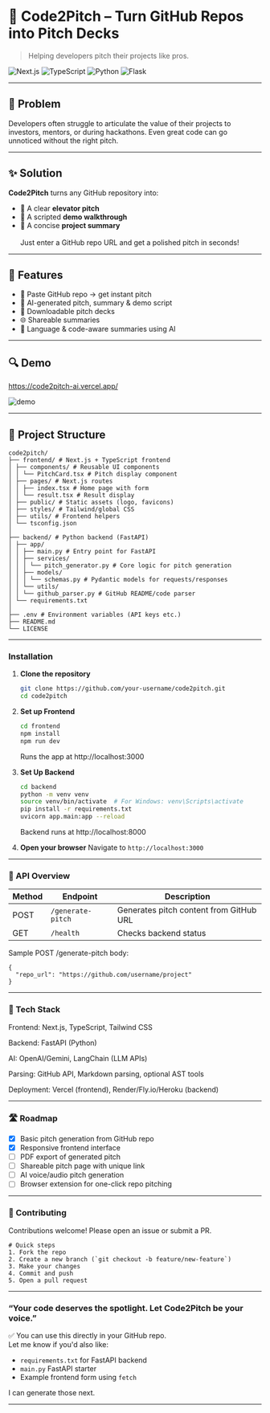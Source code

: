 # 🚀 Code2Pitch – Turn GitHub Repos into Pitch Decks

> Helping developers pitch their projects like pros.

![Next.js](https://img.shields.io/badge/Frontend-Next.js-blue?logo=next.js)
![TypeScript](https://img.shields.io/badge/Language-TypeScript-blue?logo=typescript)
![Python](https://img.shields.io/badge/Backend-Python-yellow?logo=python)
![Flask](https://img.shields.io/badge/API-Flask-000000?logo=flask)


---

## 🧠 Problem

Developers often struggle to articulate the value of their projects to investors, mentors, or during hackathons. Even great code can go unnoticed without the right pitch.

---

## ✨ Solution

**Code2Pitch** turns any GitHub repository into:

- 📣 A clear **elevator pitch**
- 🎥 A scripted **demo walkthrough**
- 📝 A concise **project summary**  
&nbsp;  
Just enter a GitHub repo URL and get a polished pitch in seconds!

---

## 🌟 Features

- 🔗 Paste GitHub repo → get instant pitch
- 🤖 AI-generated pitch, summary & demo script
- 📜 Downloadable pitch decks
- 🌐 Shareable summaries
- 🧠 Language & code-aware summaries using AI

---

## 🔍 Demo

https://code2pitch-ai.vercel.app/

![demo](./assets/code2pitch-demo.gif)

---

## 📁 Project Structure

```
code2pitch/
├── frontend/ # Next.js + TypeScript frontend
│ ├── components/ # Reusable UI components
│ │ └── PitchCard.tsx # Pitch display component
│ ├── pages/ # Next.js routes
│ │ ├── index.tsx # Home page with form
│ │ └── result.tsx # Result display
│ ├── public/ # Static assets (logo, favicons)
│ ├── styles/ # Tailwind/global CSS
│ ├── utils/ # Frontend helpers
│ └── tsconfig.json
│
├── backend/ # Python backend (FastAPI)
│ ├── app/
│ │ ├── main.py # Entry point for FastAPI
│ │ ├── services/
│ │ │ └── pitch_generator.py # Core logic for pitch generation
│ │ ├── models/
│ │ │ └── schemas.py # Pydantic models for requests/responses
│ │ └── utils/
│ │ └── github_parser.py # GitHub README/code parser
│ └── requirements.txt
│
├── .env # Environment variables (API keys etc.)
├── README.md
└── LICENSE
```

---

### Installation

1. **Clone the repository**
   ```bash
   git clone https://github.com/your-username/code2pitch.git
   cd code2pitch
   ```

2. **Set up Frontend**
   ```bash
   cd frontend
   npm install
   npm run dev
   ```
   Runs the app at http://localhost:3000

3. **Set Up Backend**
   ```bash
   cd backend
   python -m venv venv
   source venv/bin/activate  # For Windows: venv\Scripts\activate
   pip install -r requirements.txt
   uvicorn app.main:app --reload
   ```
   Backend runs at http://localhost:8000

4. **Open your browser**
   Navigate to
   `http://localhost:3000`

---

### 📡 API Overview

| Method | Endpoint          | Description                             |
| ------ | ----------------- | --------------------------------------- |
| POST   | `/generate-pitch` | Generates pitch content from GitHub URL |
| GET    | `/health`         | Checks backend status                   |

Sample POST /generate-pitch body:
```
{
  "repo_url": "https://github.com/username/project"
}
```

---
### 🧰 Tech Stack
Frontend: Next.js, TypeScript, Tailwind CSS

Backend: FastAPI (Python)

AI: OpenAI/Gemini, LangChain (LLM APIs)

Parsing: GitHub API, Markdown parsing, optional AST tools

Deployment: Vercel (frontend), Render/Fly.io/Heroku (backend)

---
### 🛣️ Roadmap

- [x] Basic pitch generation from GitHub repo
- [x] Responsive frontend interface
- [ ] PDF export of generated pitch
- [ ] Shareable pitch page with unique link
- [ ] AI voice/audio pitch generation
- [ ] Browser extension for one-click repo pitching

---
### 🤝 Contributing
Contributions welcome!
Please open an issue or submit a PR.
```
# Quick steps
1. Fork the repo
2. Create a new branch (`git checkout -b feature/new-feature`)
3. Make your changes
4. Commit and push
5. Open a pull request
```

---

### “Your code deserves the spotlight. Let Code2Pitch be your voice.”

✅ You can use this directly in your GitHub repo.  
Let me know if you'd also like:

- `requirements.txt` for FastAPI backend  
- `main.py` FastAPI starter  
- Example frontend form using `fetch`

I can generate those next.

---



